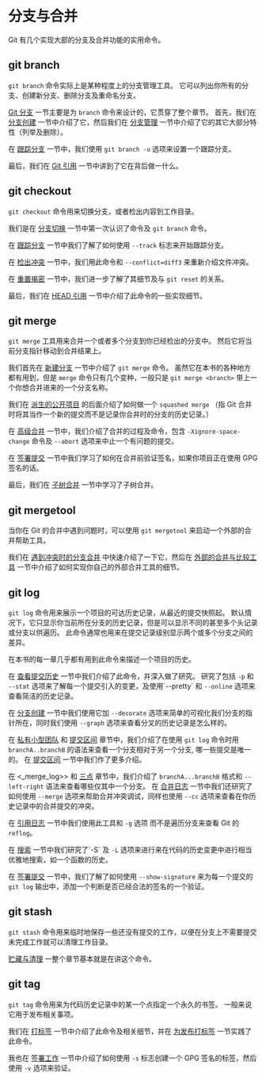 

# 分支与合并

<p>Git 有几个实现大部的分支及合并功能的实用命令。</p>


## git branch

<p><code class="literal">git branch</code> 命令实际上是某种程度上的分支管理工具。
它可以列出你所有的分支、创建新分支、删除分支及重命名分支。</p>
<p><a id="xref--ch03-git-branching" href="/chapter-3/index.html" class="xref">Git 分支</a> 一节主要是为 <code class="literal">branch</code> 命令来设计的，它贯穿了整个章节。
首先，我们在 <a id="xref--ch03-git-branching--_create_new_branch" href="/chapter-3/1.html#分支创建" class="xref">分支创建</a> 一节中介绍了它，然后我们在 <a id="xref--ch03-git-branching--_branch_management" href="/chapter-3/3.html#分支管理" class="xref">分支管理</a> 一节中介绍了它的其它大部分特性（列举及删除）。</p>
<p>在 <a id="xref--ch03-git-branching--_tracking_branches" href="/chapter-3/5.html#跟踪分支" class="xref">跟踪分支</a> 一节中，我们使用 <code class="literal">git branch -u</code> 选项来设置一个跟踪分支。</p>
<p>最后，我们在 <a id="xref--ch10-git-internals--_git_refs" href="/chapter-10/3.html#git-引用" class="xref">Git 引用</a> 一节中讲到了它在背后做一什么。</p>



## git checkout

<p><code class="literal">git checkout</code> 命令用来切换分支，或者检出内容到工作目录。</p>
<p>我们是在 <a id="xref--ch03-git-branching--_switching_branches" href="/chapter-3/1.html#分支切换" class="xref">分支切换</a> 一节中第一次认识了命令及 <code class="literal">git branch</code> 命令。</p>
<p>在 <a href="/chapter-3/5.html#跟踪分支" class="xref">跟踪分支</a> 一节中我们了解了如何使用 <code class="literal">--track</code> 标志来开始跟踪分支。</p>
<p>在 <a id="xref--ch07-git-tools--_checking_out_conflicts" href="/chapter-7/8.html#检出冲突" class="xref">检出冲突</a> 一节中，我们用此命令和 <code class="literal">--conflict=diff3</code> 来重新介绍文件冲突。</p>
<p>在 <a href="/chapter-7/7.html#重置揭密" class="xref">重置揭密</a> 一节中，我们进一步了解了其细节及与 <code class="literal">git reset</code> 的关系。</p>
<p>最后，我们在 <a id="xref--ch10-git-internals--ref_the_ref" href="/chapter-10/3.html#head-引用" class="xref">HEAD 引用</a> 一节中介绍了此命令的一些实现细节。</p>



## git merge

<p><code class="literal">git merge</code> 工具用来合并一个或者多个分支到你已经检出的分支中。
然后它将当前分支指针移动到合并结果上。</p>
<p>我们首先在 <a id="xref--ch03-git-branching--_basic_branching" href="/chapter-3/2.html#新建分支" class="xref">新建分支</a> 一节中介绍了 <code class="literal">git merge</code> 命令。
虽然它在本书的各种地方都有用到，但是 <code class="literal">merge</code> 命令只有几个变种，一般只是 <code class="literal">git merge &lt;branch&gt;</code> 带上一个你想合并进来的一个分支名称。</p>
<p>我们在 <a id="xref--ch05-distributed-git--_public_project" href="/chapter-5/2.html#派生的公开项目" class="xref">派生的公开项目</a> 的后面介绍了如何做一个 <code class="literal">squashed merge</code> （指 Git 合并时将其当作一个新的提交而不是记录你合并时的分支的历史记录。）</p>
<p>在 <a href="/chapter-7/8.html#高级合并" class="xref">高级合并</a> 一节中，我们介绍了合并的过程及命令，包含 <code class="literal">-Xignore-space-change</code> 命令及 <code class="literal">--abort</code> 选项来中止一个有问题的提交。</p>
<p>在 <a href="/chapter-7/4.html#签署工作_commits" class="xref">签署提交</a> 一节中我们学习了如何在合并前验证签名，如果你项目正在使用 GPG 签名的话。</p>
<p>最后，我们在 <a id="xref--ch07-git-tools--_subtree_merge" href="/chapter-7/8.html#子树合并" class="xref">子树合并</a> 一节中学习了子树合并。</p>



## git mergetool

<p>当你在 Git 的合并中遇到问题时，可以使用 <code class="literal">git mergetool</code> 来启动一个外部的合并帮助工具。</p>
<p>我们在 <a href="/chapter-3/2.html#遇到冲突时的分支合并" class="xref">遇到冲突时的分支合并</a> 中快速介绍了一下它，然后在 <a id="xref--ch08-customizing-git--_external_merge_tools" href="/chapter-8/1.html#外部的合并与比较工具" class="xref">外部的合并与比较工具</a> 一节中介绍了如何实现你自己的外部合并工具的细节。</p>



## git log

<p><code class="literal">git log</code> 命令用来展示一个项目的可达历史记录，从最近的提交快照起。
默认情况下，它只显示你当前所在分支的历史记录，但是可以显示不同的甚至多个头记录或分支以供遍历。
此命令通常也用来在提交记录级别显示两个或多个分支之间的差异。</p>
<p>在本书的每一章几乎都有用到此命令来描述一个项目的历史。</p>
<p>在 <a id="xref--ch02-git-basics-chapter--_viewing_history" href="/chapter-2/3.html#查看提交历史" class="xref">查看提交历史</a> 一节中我们介绍了此命令，并深入做了研究。
研究了包括 <code class="literal">-p</code> 和 <code class="literal">--stat</code> 选项来了解每一个提交引入的变更，及使用`--pretty` 和 <code class="literal">--online</code> 选项来查看简洁的历史记录。</p>
<p>在 <a href="/chapter-3/1.html#分支创建" class="xref">分支创建</a> 一节中我们使用它加 <code class="literal">--decorate</code> 选项来简单的可视化我们分支的指针所在，同时我们使用 <code class="literal">--graph</code> 选项来查看分叉的历史记录是怎么样的。</p>
<p>在 <a id="xref--ch05-distributed-git--_private_team" href="/chapter-5/2.html#私有小型团队" class="xref">私有小型团队</a> 和 <a id="xref--ch07-git-tools--_commit_ranges" href="/chapter-7/1.html#提交区间" class="xref">提交区间</a> 章节中，我们介绍了在使用 <code class="literal">git log</code> 命令时用 <code class="literal">branchA..branchB</code> 的语法来查看一个分支相对于另一个分支, 哪一些提交是唯一的。
在 <a href="/chapter-7/1.html#提交区间" class="xref">提交区间</a> 一节中我们作了更多介绍。</p>
<p>在 &lt;_merge_log&gt;&gt; 和 <a id="xref--ch07-git-tools--_triple_dot" href="/chapter-7/1.html#三点" class="xref">三点</a> 章节中，我们介绍了 <code class="literal">branchA...branchB</code> 格式和 <code class="literal">--left-right</code> 语法来查看哪些仅其中一个分支。
在 <a id="xref--ch07-git-tools--_merge_log" href="/chapter-7/8.html#合并日志" class="xref">合并日志</a> 一节中我们还研究了如何使用 <code class="literal">--merge</code> 选项来帮助合并冲突调试，同样也使用 <code class="literal">--cc</code> 选项来查看在你历史记录中的合并提交的冲突。</p>
<p>在 <a id="xref--ch07-git-tools--_git_reflog" href="/chapter-7/1.html#引用日志" class="xref">引用日志</a> 一节中我们使用此工具和 <code class="literal">-g</code> 选项 而不是遍历分支来查看 Git 的 <code class="literal">reflog</code>。</p>
<p>在 <a id="xref--ch07-git-tools--_searching" href="/chapter-7/5.html#搜索" class="xref">搜索</a> 一节中我们研究了`-S` 及 <code class="literal">-L</code> 选项来进行来在代码的历史变更中进行相当优雅地搜索，如一个函数的历史。</p>
<p>在 <a href="/chapter-7/4.html#签署工作_commits" class="xref">签署提交</a> 一节中，我们了解了如何使用 <code class="literal">--show-signature</code> 来为每一个提交的 <code class="literal">git log</code> 输出中，添加一个判断是否已经合法的签名的一个验证。</p>



## git stash

<p><code class="literal">git stash</code> 命令用来临时地保存一些还没有提交的工作，以便在分支上不需要提交未完成工作就可以清理工作目录。</p>
<p><a id="xref--ch07-git-tools--_git_stashing" href="/chapter-7/3.html#贮藏与清理" class="xref">贮藏与清理</a> 一整个章节基本就是在讲这个命令。</p>



## git tag

<p><code class="literal">git tag</code> 命令用来为代码历史记录中的某一个点指定一个永久的书签。
一般来说它用于发布相关事项。</p>
<p>我们在 <a id="xref--ch02-git-basics-chapter--_git_tagging" href="/chapter-2/6.html#打标签" class="xref">打标签</a> 一节中介绍了此命令及相关细节，并在 <a id="xref--ch05-distributed-git--_tagging_releases" href="/chapter-5/3.html#为发布打标签" class="xref">为发布打标签</a> 一节实践了此命令。</p>
<p>我也在 <a id="xref--ch07-git-tools--_signing" href="/chapter-7/4.html#签署工作" class="xref">签署工作</a> 一节中介绍了如何使用 <code class="literal">-s</code> 标志创建一个 GPG 签名的标签，然后使用 <code class="literal">-v</code> 选项来验证。</p>

